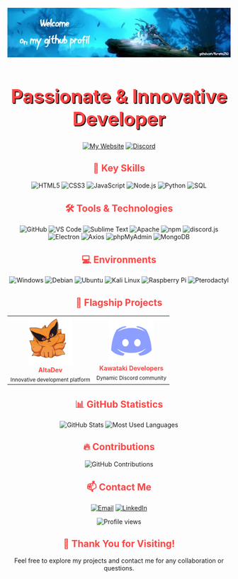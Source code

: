 <p align="center">
  <img width="1000" src="https://github.com/Kurama250/Kurama250/blob/main/img/ori.jpg" alt="Banner">
</p>

<h1 align="center" style="color:#FF4444; font-size:3em; text-shadow: 2px 2px #000000;">Passionate & Innovative Developer</h1>

<p align="center">
  <a href="https://altadev.fr"><img src="https://img.shields.io/badge/🌐_My_Website-altadev.fr-FF4444?style=for-the-badge" alt="My Website"></a>
  <a href="https://discord.gg/uqXz3JbNzy"><img src="https://img.shields.io/badge/🎮_Discord-KawatakiDevelopers-7289DA?style=for-the-badge&logo=discord&logoColor=white" alt="Discord"></a>
</p>

<h2 align="center" style="color:#FF4444;">🚀 Key Skills</h2>

<p align="center">
  <img src="https://img.shields.io/badge/HTML5-E34F26?style=flat-square&logo=html5&logoColor=white" alt="HTML5">
  <img src="https://img.shields.io/badge/CSS3-1572B6?style=flat-square&logo=css3&logoColor=white" alt="CSS3">
  <img src="https://img.shields.io/badge/JavaScript-F7DF1E?style=flat-square&logo=javascript&logoColor=black" alt="JavaScript">
  <img src="https://img.shields.io/badge/Node.js-339933?style=flat-square&logo=nodedotjs&logoColor=white" alt="Node.js">
  <img src="https://img.shields.io/badge/Python-3776AB?style=flat-square&logo=python&logoColor=white" alt="Python">
  <img src="https://img.shields.io/badge/SQL-4479A1?style=flat-square&logo=sqlite&logoColor=white" alt="SQL">
</p>

<h2 align="center" style="color:#FF4444;">🛠️ Tools & Technologies</h2>

<p align="center">
  <img src="https://img.shields.io/badge/GitHub-181717?style=flat-square&logo=github&logoColor=white" alt="GitHub">
  <img src="https://img.shields.io/badge/VS_Code-007ACC?style=flat-square&logo=visual-studio-code&logoColor=white" alt="VS Code">
  <img src="https://img.shields.io/badge/Sublime_Text-FF9800?style=flat-square&logo=sublime-text&logoColor=white" alt="Sublime Text">
  <img src="https://img.shields.io/badge/Apache-D22128?style=flat-square&logo=apache&logoColor=white" alt="Apache">
  <img src="https://img.shields.io/badge/npm-CB3837?style=flat-square&logo=npm&logoColor=white" alt="npm">
  <img src="https://img.shields.io/badge/discord.js-738ADB?style=flat-square&logo=discord&logoColor=white" alt="discord.js">
  <img src="https://img.shields.io/badge/Electron-47848F?style=flat-square&logo=electron&logoColor=white" alt="Electron">
  <img src="https://img.shields.io/badge/Axios-5A29E4?style=flat-square&logo=axios&logoColor=white" alt="Axios">
  <img src="https://img.shields.io/badge/phpMyAdmin-6C78AF?style=flat-square&logo=phpmyadmin&logoColor=white" alt="phpMyAdmin">
  <img src="https://img.shields.io/badge/MongoDB-47A248?style=flat-square&logo=mongodb&logoColor=white" alt="MongoDB">
</p>

<h2 align="center" style="color:#FF4444;">💻 Environments</h2>

<p align="center">
  <img src="https://img.shields.io/badge/Windows-0078D6?style=flat-square&logo=windows&logoColor=white" alt="Windows">
  <img src="https://img.shields.io/badge/Debian-A81D33?style=flat-square&logo=debian&logoColor=white" alt="Debian">
  <img src="https://img.shields.io/badge/Ubuntu-E95420?style=flat-square&logo=ubuntu&logoColor=white" alt="Ubuntu">
  <img src="https://img.shields.io/badge/Kali_Linux-557C94?style=flat-square&logo=kali-linux&logoColor=white" alt="Kali Linux">
  <img src="https://img.shields.io/badge/Raspberry_Pi-C51A4A?style=flat-square&logo=raspberry-pi&logoColor=white" alt="Raspberry Pi">
  <img src="https://img.shields.io/badge/Pterodactyl-8F7B71?style=flat-square&logo=pterodactyl&logoColor=white" alt="Pterodactyl">
</p>

<h2 align="center" style="color:#FF4444;">🌟 Flagship Projects</h2>

<table align="center">
  <tr>
    <td align="center">
      <img width="100" src="https://github.com/Kurama250/Kurama250/blob/main/img/kurama.jpg" alt="AltaDev"><br>
      <a href="https://altadev.fr" style="color:#FF4444; text-decoration:none; font-weight:bold;">AltaDev</a><br>
      <sub>Innovative development platform</sub>
    </td>
    <td align="center">
      <img width="100" src="https://github.com/Kurama250/Kurama250/blob/main/img/discord.png" alt="Kawataki Developers"><br>
      <a href="https://discord.gg/uqXz3JbNzy" style="color:#FF4444; text-decoration:none; font-weight:bold;">Kawataki Developers</a><br>
      <sub>Dynamic Discord community</sub>
    </td>
  </tr>
</table>

<h2 align="center" style="color:#FF4444;">📊 GitHub Statistics</h2>

<p align="center">
  <img height="180em" src="https://github-readme-stats.vercel.app/api?username=skykiller099&theme=tokyonight&show_icons=true" alt="GitHub Stats">
  <img height="180em" src="https://github-readme-stats-eight-theta.vercel.app/api/top-langs/?username=skykiller099&layout=compact&langs_count=8&theme=tokyonight" alt="Most Used Languages">
</p>

<h2 align="center" style="color:#FF4444;">🔥 Contributions</h2>

<p align="center">
  <img src="https://github-readme-streak-stats.herokuapp.com/?user=skykiller099&theme=tokyonight" alt="GitHub Contributions">
</p>


<h2 align="center" style="color:#FF4444;">📫 Contact Me</h2>

<p align="center">
  <a href="mailto:dev.skykiller099@gmail.com"><img src="https://img.shields.io/badge/Email-Me-FF4444?style=for-the-badge&logo=gmail&logoColor=white" alt="Email"></a>
  <a href="https://linkedin.com/in/your-profile"><img src="https://img.shields.io/badge/LinkedIn-Profile-0077B5?style=for-the-badge&logo=linkedin&logoColor=white" alt="LinkedIn"></a>
</p>

<p align="center">
  <img src="https://komarev.com/ghpvc/?username=skykiller099&color=FF4444&style=flat-square&label=Profile+Views" alt="Profile views">
</p>

<h2 align="center" style="color:#FF4444;">🌟 Thank You for Visiting!</h2>

<p align="center">
  Feel free to explore my projects and contact me for any collaboration or questions.
</p>

